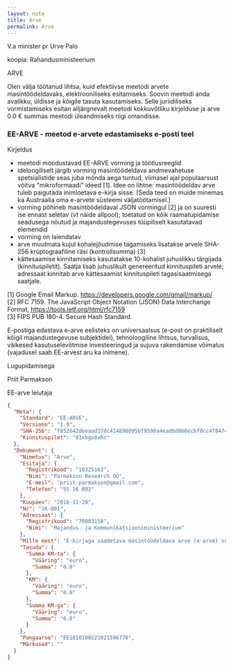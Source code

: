 ```yaml
---
layout: note
title: Arve
permalink: Arve
---
```


V.a minister pr Urve Palo

koopia: Rahandusministeerium

ARVE

Olen välja töötanud lihtsa, kuid efektiivse meetodi arvete masintöödeldavaks, elektrooniliseks esitamiseks. Soovin meetodi anda avalikku, üldisse ja kõigile tasuta kasutamiseks. Selle juriidiliseks vormistamiseks esitan alljärgnevalt meetodi kokkuvõtliku kirjelduse ja arve 0.0 € summas meetodi üleandmiseks riigi omandisse.

### EE-ARVE - meetod e-arvete edastamiseks e-posti teel
Kirjeldus

- meetodi moodustavad EE-ARVE vorming ja töötlusreeglid
- ideloogiliselt järgib vorming masintöödeldava andmevahetuse spetsialistide seas juba mõnda aega tuntud, viimasel ajal populaarsust võitva "mikroformaadi" ideed [1]. Idee on lihtne: masintöödeldav arve tuleb paigutada inimloetava e-kirja sisse. [Seda teed on muide minemas ka Austraalia oma e-arvete süsteemi väljatöötamisel.] 
- vorming põhineb masintöödeldaval JSON vormingul [2] ja on suuresti ise ennast seletav (vt näide allpool); toetatud on kõik raamatupidamise seadusega nõutud ja majandustegevuses tüüpiliselt kasutatavad elemendid
- vorming on laiendatav
- arve muutmata kujul kohalejõudmise tagamiseks lisatakse arvele SHA-256 krüptograafiline räsi (kontrollsumma) [3]
- kättesaamise kinnitamiseks kasutatakse 10-kohalist juhuslikku tärgijada (kinnituspiletit). Saatja lisab juhuslikult genereeritud kinnituspileti arvele; adressaat kinnitab arve kättesaamist kinnituspileti tagasisaatmisega saatjale.

<p>
[1] Google Email Markup. <a href='https://developers.google.com/gmail/markup/'>https://developers.google.com/gmail/markup/</a><br> 
[2] RFC 7159. The JavaScript Object Notation (JSON) Data Interchange Format, <a href='https://tools.ietf.org/html/rfc7159'>https://tools.ietf.org/html/rfc7159</a><br>
[3] FIPS PUB 180-4. Secure Hash Standard.
</p>

E-postiga edastava e-arve eelisteks on universaalsus (e-post on praktiliselt kõigil majandustegevuse subjektidel), tehnoloogiline lihtsus, turvalisus, väikesed kasutuselevõtmise investeeringud ja sujuva rakendamise võimalus (vajadusel saab EE-arvest aru ka inimene).

Lugupidamisega

Priit Parmakson

EE-arve leiutaja

```json
{
  "Meta": {
    "Standard": "EE-ARVE",
    "Versioon": "1.0",
    "SHA-256": "f852642deeaad37dc414898095bf9590a4eadbd860ecbf0cc4f8474b46e18ac8",
    "Kinnituspilet": "01xbgu8xRc"
  },
  "Dokument": {
    "Nimetus": "Arve",
    "Esitaja": {
      "Registrikood": "10325163",
      "Nimi": "Parmakson Research OÜ",
      "E-meil": "priit.parmakson@gmail.com",
      "Telefon": "55 16 802"
    },
    "Kuupäev": "2016-11-20",
    "Nr": "16-001",
    "Adressaat": {
      "Registrikood": "70003158",
      "Nimi": "Majandus- ja Kommunikatsiooniministeerium"
    },
    "Mille eest": "E-kirjaga saadetava masintöödeldava arve (e-arve) väljatöötamise eest",
    "Tasuda": {
      "Summa KM-ta": {
        "Vääring": "euro",
        "Summa": "0.0"
      },
      "KM": {
        "Vääring": "euro",
        "Summa": "0.0"
      },
      "Summa KM-ga": {
        "Vääring": "euro",
        "Summa": "0.0"
      }
    },
    "Pangaarve": "EE1810100221021596770",
    "Märkused": ""
  }
}
```
